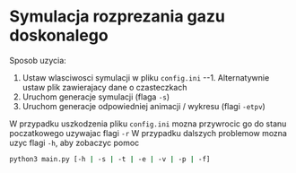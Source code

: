 # Symulacja rozprezania gazu doskonalego
Sposob uzycia:
1. Ustaw wlasciwosci symulacji w pliku `config.ini`
--1. Alternatywnie ustaw plik zawierajacy dane o czasteczkach
2. Uruchom generacje symulacji (flaga `-s`)
3. Uruchom generacje odpowiedniej animacji / wykresu (flagi `-etpv`)

W przypadku uszkodzenia pliku `config.ini` mozna przywrocic go do stanu poczatkowego uzywajac flagi `-r`
W przypadku dalszych problemow mozna uzyc flagi `-h`, aby zobaczyc pomoc

``` bash
python3 main.py [-h | -s | -t | -e | -v | -p | -f]
```

